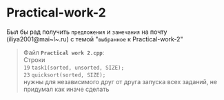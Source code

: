 # Practical-work-2

Был бы рад получить `предложения` и `замечания` на почту (iliya2001@mai~l~.ru) с темой "`выбранное` к Practical-work-2"

>Файл **`Practical work 2.cpp`**:  
>Строки  
>`19` `task1(sorted, unsorted, SIZE);`  
>`23` `quicksort(sorted, SIZE);`  
>нужны для независимого друг от друга запуска всех заданий, не придумал как иначе сделать
